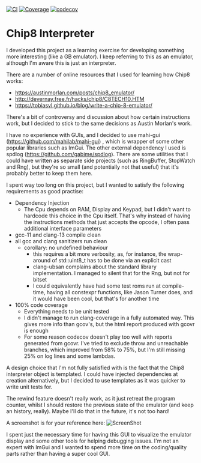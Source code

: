 [![CI](https://github.com/pmontalb/chip8/actions/workflows/ci.yml/badge.svg)](https://github.com/pmontalb/chip8/actions/workflows/ci.yml)
[![Coverage](https://github.com/pmontalb/chip8/actions/workflows/coverage.yml/badge.svg)](https://codecov.io/gh/pmontalb/chip8)
[![codecov](https://codecov.io/gh/pmontalb/chip8/branch/main/graph/badge.svg?token=5AVzRPEdhB)](https://codecov.io/gh/pmontalb/chip8)

# Chip8 Interpreter

I developed this project as a learning exercise for developing something more interesting (like a GB emulator). I keep referring to this as an emulator, although I'm aware this is just an interpreter.

There are a number of online resources that I used for learning how Chip8 works:
- https://austinmorlan.com/posts/chip8_emulator/
- http://devernay.free.fr/hacks/chip8/C8TECH10.HTM
- https://tobiasvl.github.io/blog/write-a-chip-8-emulator/

There's a bit of controversy and discussion about how certain instructions work, but I decided to stick to the same decisions
as Austin Morlan's work.

I have no experience with GUIs, and I decided to use mahi-gui (https://github.com/mahilab/mahi-gui)
, which is wrapper of some other popular libraries such as ImGui. The other external dependency I used is spdlog (https://github.com/gabime/spdlog).
There are some utilities that I could have written as separate side projects (such as RingBuffer, StopWatch and Rng), but they're
so small (and potentially not that useful) that it's probably better to keep them here.

I spent way too long on this project, but I wanted to satisfy the following requirements as good practise:
- Dependency Injection
  - The Cpu depends on RAM, Display and Keypad, but I didn't want to hardcode this choice in the Cpu itself. That's why instead of having the instructions methods that just accepts the opcode, I often pass additional interface parameters
- gcc-11 and clang-13 compile clean
- all gcc and clang sanitizers run clean
  - corollary: no undefined behaviour
      - this requires a bit more verbosity, as, for instance, the wrap-around of std::uint8_t has to be done via an explicit cast
      - clang-ubsan complains about the standard library implementation. I managed to silent that for the Rng, but not for bitset
      - I could equivalently have had some test roms run at compile-time, having all constexpr functions, like Jason Turner does, and it would have been cool, but that's for another time
- 100% code coverage
  - Everything needs to be unit tested
  - I didn't manage to run clang-coverage in a fully automated way. This gives more info than gcov's, but the html report produced with gcovr is enough
  - For some reason codecov doesn't play too well with reports generated from gcovr. I've tried to exclude throw and unreachable branches, which improved from 58% to 75%, but I'm still missing 25% on log lines and some lambdas.

A design choice that I'm not fully satisfied with is the fact that the Chip8 interpreter object is templated. I could have injected dependencies at creation alternatively, but I decided to use templates as it was quicker to write unit tests for.

The rewind feature doesn't really work, as it just retreat the program counter, whilst I should restore the previous state of the emulator (and keep an history, really). Maybe I'll do that in the future, it's not too hard!

A screenshot is for your reference here:
![ScreenShot](https://raw.github.com/pmontalb/chip8/master/chip8.png)

I spent just the necessary time for having this GUI to visualize the emulator display and some other tools for helping debugging issues.
I'm not an expert with ImGui and I wanted to spend more time on the coding/quality parts rather than having a super cool GUI.

